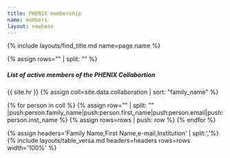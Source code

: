 ```yaml
---
title: PHENIX membership
name: members
layout: newbase
---
```


{% include layouts/find_title.md name=page.name %}

{% assign rows="" | split: "" %}

##### List of active members of the PHENIX Collabortion
{{ site.hr }}
{% assign coll=site.data.collaboration | sort: "family_name" %}

{% for person in coll %}
{% assign row="" | split: "" |push:person.family_name|push:person.first_name|push:person.email|push:person.inst_name %}
{% assign rows=rows | push: row %}
{% endfor %}

{% assign headers='Family Name,First Name,e-mail,Institution' | split:','%}
{% include layouts/table_versa.md headers=headers rows=rows width='100%' %}
